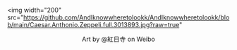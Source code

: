 <img width="200" src="https://github.com/AndIknowwheretolookk/AndIknowwheretolookk/blob/main/Caesar.Anthonio.Zeppeli.full.3013893.jpg?raw=true"
<p align="center"> Art by @紅日寺 on Weibo
